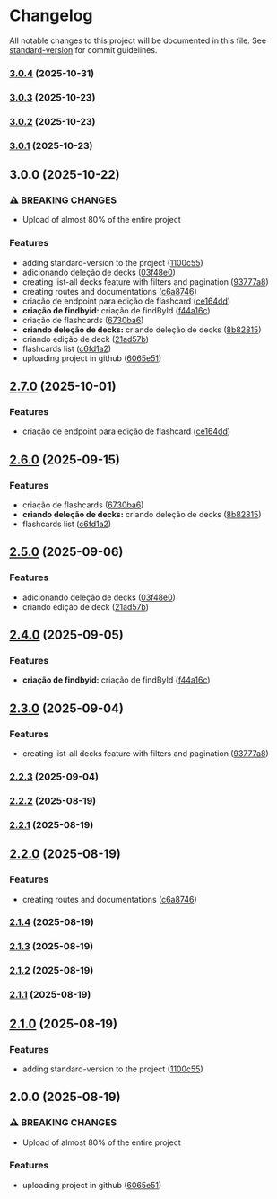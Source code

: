 # Changelog

All notable changes to this project will be documented in this file. See [standard-version](https://github.com/conventional-changelog/standard-version) for commit guidelines.

### [3.0.4](https://github.com/brenno0/FlashCards-back-end/compare/v3.0.3...v3.0.4) (2025-10-31)

### [3.0.3](https://github.com/brenno0/FlashCards-back-end/compare/v3.0.2...v3.0.3) (2025-10-23)

### [3.0.2](https://github.com/brenno0/FlashCards-back-end/compare/v3.0.1...v3.0.2) (2025-10-23)

### [3.0.1](https://github.com/brenno0/FlashCards-back-end/compare/v3.0.0...v3.0.1) (2025-10-23)

## 3.0.0 (2025-10-22)


### ⚠ BREAKING CHANGES

* Upload of almost 80% of the entire project

### Features

* adding standard-version to the project ([1100c55](https://github.com/brenno0/FlashCards-back-end/commit/1100c55737fc2e1e2b7ce52d69aaa4024cc0db44))
* adicionando deleção de decks ([03f48e0](https://github.com/brenno0/FlashCards-back-end/commit/03f48e0827fbc6066926d7a594688d5db469491b))
* creating list-all decks feature with filters and pagination ([93777a8](https://github.com/brenno0/FlashCards-back-end/commit/93777a8cc46658b709c57e967936bccce81d3d46))
* creating routes and documentations ([c6a8746](https://github.com/brenno0/FlashCards-back-end/commit/c6a87465c817ad8893b1062a3bb1b65ccaff5f9a))
* criação de endpoint para edição de flashcard ([ce164dd](https://github.com/brenno0/FlashCards-back-end/commit/ce164dd273fd24b1245b21a5b3c1a394d16d386e))
* **criação de findbyid:** criação de findById ([f44a16c](https://github.com/brenno0/FlashCards-back-end/commit/f44a16cc62d4b8fe054299b4af0b47cf648602bb))
* criação de flashcards ([6730ba6](https://github.com/brenno0/FlashCards-back-end/commit/6730ba63fca58cc3c7548e984235704f099ef933))
* **criando deleção de decks:** criando deleção de decks ([8b82815](https://github.com/brenno0/FlashCards-back-end/commit/8b828158978ec1fbd09277aa2046aa45aa25a24d))
* criando edição de deck ([21ad57b](https://github.com/brenno0/FlashCards-back-end/commit/21ad57bc8050f72c9d037e0d5748ca07d08dca29))
* flashcards list ([c6fd1a2](https://github.com/brenno0/FlashCards-back-end/commit/c6fd1a21f017a281a4be52c69edf6e0350de321d))
* uploading project in github ([6065e51](https://github.com/brenno0/FlashCards-back-end/commit/6065e51567a3957832ce036800b4e9df3ccde443))

## [2.7.0](https://github.com/brenno0/FlashCards-back-end/compare/v2.6.0...v2.7.0) (2025-10-01)


### Features

* criação de endpoint para edição de flashcard ([ce164dd](https://github.com/brenno0/FlashCards-back-end/commit/ce164dd273fd24b1245b21a5b3c1a394d16d386e))

## [2.6.0](https://github.com/brenno0/FlashCards-back-end/compare/v2.5.0...v2.6.0) (2025-09-15)


### Features

* criação de flashcards ([6730ba6](https://github.com/brenno0/FlashCards-back-end/commit/6730ba63fca58cc3c7548e984235704f099ef933))
* **criando deleção de decks:** criando deleção de decks ([8b82815](https://github.com/brenno0/FlashCards-back-end/commit/8b828158978ec1fbd09277aa2046aa45aa25a24d))
* flashcards list ([c6fd1a2](https://github.com/brenno0/FlashCards-back-end/commit/c6fd1a21f017a281a4be52c69edf6e0350de321d))

## [2.5.0](https://github.com/brenno0/FlashCards-back-end/compare/v2.4.0...v2.5.0) (2025-09-06)


### Features

* adicionando deleção de decks ([03f48e0](https://github.com/brenno0/FlashCards-back-end/commit/03f48e0827fbc6066926d7a594688d5db469491b))
* criando edição de deck ([21ad57b](https://github.com/brenno0/FlashCards-back-end/commit/21ad57bc8050f72c9d037e0d5748ca07d08dca29))

## [2.4.0](https://github.com/brenno0/FlashCards-back-end/compare/v2.3.0...v2.4.0) (2025-09-05)


### Features

* **criação de findbyid:** criação de findById ([f44a16c](https://github.com/brenno0/FlashCards-back-end/commit/f44a16cc62d4b8fe054299b4af0b47cf648602bb))

## [2.3.0](https://github.com/brenno0/FlashCards-back-end/compare/v2.2.3...v2.3.0) (2025-09-04)


### Features

* creating list-all decks feature with filters and pagination ([93777a8](https://github.com/brenno0/FlashCards-back-end/commit/93777a8cc46658b709c57e967936bccce81d3d46))

### [2.2.3](https://github.com/brenno0/FlashCards-back-end/compare/v2.2.2...v2.2.3) (2025-09-04)

### [2.2.2](https://github.com/brenno0/Movies-Series-streaming---Back-end/compare/v2.2.1...v2.2.2) (2025-08-19)

### [2.2.1](https://github.com/brenno0/Movies-Series-streaming---Back-end/compare/v2.2.0...v2.2.1) (2025-08-19)

## [2.2.0](https://github.com/brenno0/Movies-Series-streaming---Back-end/compare/v2.1.4...v2.2.0) (2025-08-19)


### Features

* creating routes and documentations ([c6a8746](https://github.com/brenno0/Movies-Series-streaming---Back-end/commit/c6a87465c817ad8893b1062a3bb1b65ccaff5f9a))

### [2.1.4](https://github.com/brenno0/Movies-Series-streaming---Back-end/compare/v2.1.3...v2.1.4) (2025-08-19)

### [2.1.3](https://github.com/brenno0/Movies-Series-streaming---Back-end/compare/v2.1.2...v2.1.3) (2025-08-19)

### [2.1.2](https://github.com/brenno0/Movies-Series-streaming---Back-end/compare/v2.1.1...v2.1.2) (2025-08-19)

### [2.1.1](https://github.com/brenno0/Movies-Series-streaming---Back-end/compare/v2.1.0...v2.1.1) (2025-08-19)

## [2.1.0](https://github.com/brenno0/Movies-Series-streaming---Back-end/compare/v2.0.0...v2.1.0) (2025-08-19)


### Features

* adding standard-version to the project ([1100c55](https://github.com/brenno0/Movies-Series-streaming---Back-end/commit/1100c55737fc2e1e2b7ce52d69aaa4024cc0db44))

## 2.0.0 (2025-08-19)


### ⚠ BREAKING CHANGES

* Upload of almost 80% of the entire project

### Features

* uploading project in github ([6065e51](https://github.com/brenno0/Movies-Series-streaming---Back-end/commit/6065e51567a3957832ce036800b4e9df3ccde443))
